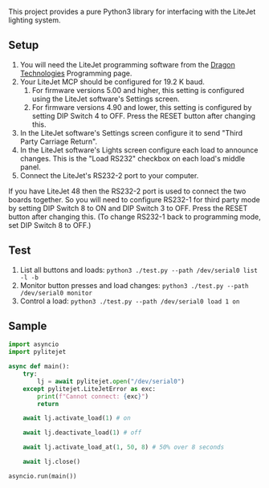 This project provides a pure Python3 library for interfacing with the LiteJet lighting system.

## Setup
1. You will need the LiteJet programming software from the [Dragon Technologies](https://www.dragontechinc.com/) Programming page.
2. Your LiteJet MCP should be configured for 19.2 K baud.
   1. For firmware versions 5.00 and higher, this setting is configured using the LiteJet software's Settings screen.
   2. For firmware versions 4.90 and lower, this setting is configured by setting DIP Switch 4 to OFF. Press the RESET button after changing this.
2. In the LiteJet software's Settings screen configure it to send "Third Party Carriage Return".
3. In the LiteJet software's Lights screen configure each load to announce changes. This is the "Load RS232" checkbox on each load's middle panel.
4. Connect the LiteJet's RS232-2 port to your computer.

If you have LiteJet 48 then the RS232-2 port is used to connect the two boards together. So you will need to configure RS232-1 for third party mode by setting DIP Switch 8 to ON and DIP Switch 3 to OFF. Press the RESET button after changing this. (To change RS232-1 back to programming mode, set DIP Switch 8 to OFF.)

## Test

1. List all buttons and loads: `python3 ./test.py --path /dev/serial0 list -l -b`
2. Monitor button presses and load changes: `python3 ./test.py --path /dev/serial0 monitor`
3. Control a load: `python3 ./test.py --path /dev/serial0 load 1 on`

## Sample

```python
import asyncio
import pylitejet

async def main():
    try:
        lj = await pylitejet.open("/dev/serial0")
    except pylitejet.LiteJetError as exc:
        print(f"Cannot connect: {exc}")
        return

    await lj.activate_load(1) # on

    await lj.deactivate_load(1) # off

    await lj.activate_load_at(1, 50, 8) # 50% over 8 seconds

    await lj.close()

asyncio.run(main())
```
